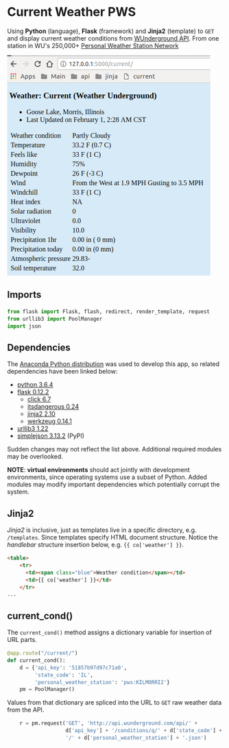 # Current Weather PWS

Using **Python** (language), **Flask** (framework) and **Jinja2** (template) to `GET` and display current weather conditions from [WUnderground API](https://www.wunderground.com/weather/api/). From one station in WU's 250,000+ [Personal Weather Station Network](https://www.wunderground.com/weatherstation/overview.asp)

![current]

## Imports

```py
from flask import Flask, flash, redirect, render_template, request
from urllib3 import PoolManager
import json
```

## Dependencies

The [Anaconda Python distribution](https://anaconda.org/) was used to develop this app, so related dependencies have been linked below:

 * [python 3.6.4](https://repo.continuum.io/pkgs/main/linux-64/python-3.6.4-hc3d631a_1.tar.bz2)
 * [flask 0.12.2](https://conda.anaconda.org/conda-forge/linux-64/flask-0.12.2-py36_0.tar.bz2)
   - [click 6.7](https://conda.anaconda.org/conda-forge/noarch/click-6.7-py_1.tar.bz2)
   - [itsdangerous 0.24](https://conda.anaconda.org/conda-forge/noarch/itsdangerous-0.24-py_2.tar.bz2)
   - [jinja2 2.10](https://conda.anaconda.org/conda-forge/linux-64/jinja2-2.10-py36_0.tar.bz2)
   - [werkzeug 0.14.1](https://conda.anaconda.org/conda-forge/noarch/werkzeug-0.14.1-py_0.tar.bz2)
 * [urllib3 1.22](https://conda.anaconda.org/conda-forge/linux-64/urllib3-1.22-py36_0.tar.bz2)
 * [simplejson 3.13.2](https://pypi.python.org/pypi/simplejson/3.13.2) (PyPI)

Sudden changes may not reflect the list above. Additional required modules may be overlooked.

**NOTE**: **virtual environments** should act jointly with development environments, since operating systems use a subset of Python. Added modules may modify important dependencies which potentially corrupt the system. 

## Jinja2

_Jinja2_ is inclusive, just as templates live in a specific directory, e.g. `/templates`. Since templates specify HTML document structure. Notice the _handlebar_ structure insertion below, e.g. `{{ co['weather'] }}`.

```html
<table>
    <tr>
      <td><span class="blue">Weather condition</span></td>
      <td>{{ co['weather'] }}</td>
    </tr>
...
```

## current_cond()

The `current_cond()` method assigns a dictionary variable for insertion of URL parts.

```py
@app.route("/current/")
def current_cond():
    d = {'api_key': '51857b97d97c71a0',
         'state_code': 'IL',
         'personal_weather_station': 'pws:KILMORRI2'}
    pm = PoolManager()
```

Values from that dictionary are spliced into the URL to `GET` raw weather data from the API.

```py
    r = pm.request('GET', 'http://api.wunderground.com/api/' +
                   d['api_key'] + '/conditions/q/' + d['state_code'] +
                   '/' + d['personal_weather_station'] + '.json')
```

[current]: current-weather-pws.png "get current weather conditions"
